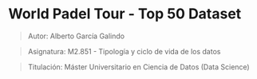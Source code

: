 # World Padel Tour - Top 50 Dataset

> Autor: Alberto García Galindo

> Asignatura: M2.851 - Tipología y ciclo de vida de los datos

> Titulación: Máster Universitario en Ciencia de Datos (Data Science)
